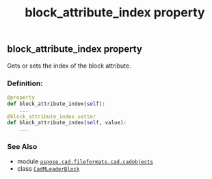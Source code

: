 ﻿---
title: block_attribute_index property
second_title: Aspose.CAD for Python via .NET API References
description: 
type: docs
weight: 30
url: /aspose.cad.fileformats.cad.cadobjects/cadmleaderblock/block_attribute_index/
is_root: false
---

## block_attribute_index property


Gets or sets the index of the block attribute.
### Definition:
```python
@property
def block_attribute_index(self):
    ...
@block_attribute_index.setter
def block_attribute_index(self, value):
    ...
```

### See Also
* module [`aspose.cad.fileformats.cad.cadobjects`](../../)
* class [`CadMLeaderBlock`](/cad/python-net/aspose.cad.fileformats.cad.cadobjects/cadmleaderblock)
